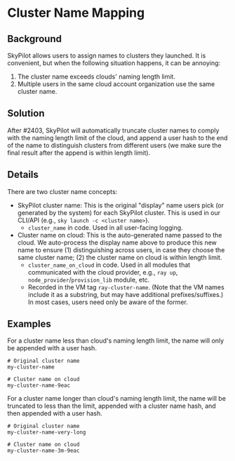 # Cluster Name Mapping

## Background

SkyPilot allows users to assign names to clusters they launched. It is convenient, but
when the following situation happens, it can be annoying:
1. The cluster name exceeds clouds' naming length limit.
2. Multiple users in the same cloud account organization use the same cluster name.

## Solution

After #2403, SkyPilot will automatically truncate cluster names to comply with the
naming length limit of the cloud, and append a user hash to the end of the name to
distinguish clusters from different users (we make sure the final result after the append is within length limit).

## Details

There are two cluster name concepts:
- SkyPilot cluster name: This is the original "display" name users pick (or
    generated by the system) for each SkyPilot cluster. This is used in our
    CLI/API (e.g., `sky launch -c <cluster name>`).
  - `cluster_name` in code. Used in all user-facing logging.
- Cluster name on cloud: This is the auto-generated name passed to the cloud.
    We auto-process the display name above to produce this new name to ensure
    (1) distinguishing across users, in case they choose the same cluster name;
    (2) the cluster name on cloud is within length limit.
  - `cluster_name_on_cloud` in code. Used in all modules that communicated with
    the cloud provider, e.g., `ray up`, `node_provider`/`provision_lib` module, etc.
  - Recorded in the VM tag `ray-cluster-name`. (Note that the VM names include
    it as a substring, but may have additional prefixes/suffixes.)
In most cases, users need only be aware of the former.

## Examples

For a cluster name less than cloud's naming length limit, the name will only be appended
with a user hash.
```
# Original cluster name
my-cluster-name

# Cluster name on cloud
my-cluster-name-9eac
```

For a cluster name longer than cloud's naming length limit, the name will be truncated
to less than the limit, appended with a cluster name hash, and then appended with a user hash.
```
# Original cluster name
my-cluster-name-very-long

# Cluster name on cloud
my-cluster-name-3m-9eac
```
